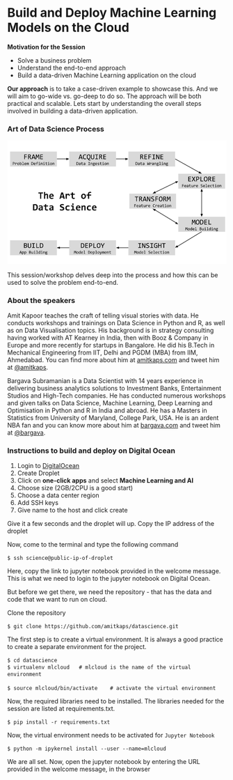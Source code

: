 # Build and Deploy Machine Learning Models on the Cloud

**Motivation for the Session**

- Solve a business problem
- Understand the end-to-end approach
- Build a data-driven Machine Learning application on the cloud

**Our approach** is to take a case-driven example to showcase this. And we will aim to go-wide vs. go-deep to do so. The approach will be both practical and scalable. Lets start by understanding the overall steps involved in building a data-driven application.


### Art of Data Science Process

![](static/datascience.png)

This session/workshop delves deep into the process and how this can be used to solve the problem end-to-end.

### About the speakers

Amit Kapoor teaches the craft of telling visual stories with data. He conducts workshops and trainings on Data Science in Python and R, as well as on Data Visualisation topics. His background is in strategy consulting having worked with AT Kearney in India, then with Booz & Company in Europe and more recently for startups in Bangalore. He did his B.Tech in Mechanical Engineering from IIT, Delhi and PGDM (MBA) from IIM, Ahmedabad. You can find more about him at [amitkaps.com](http://amitkaps.com) and tweet him at [@amitkaps](https://twitter.com/amitkaps).

Bargava Subramanian is a Data Scientist with 14 years experience in delivering business analytics solutions to Investment Banks, Entertainment Studios and High-Tech companies. He has conducted numerous workshops and given talks on Data Science, Machine Learning, Deep Learning and Optimisation in Python and R in India and abroad. He has a Masters in Statistics from University of Maryland, College Park, USA. He is an ardent NBA fan and you can know more about him at [bargava.com](http://bargava.com) and tweet him at [@bargava](https://twitter.com/bargava).

### Instructions to build and deploy on Digital Ocean

1. Login to [DigitalOcean](https://www.digitalocean.com/)  
2. Create Droplet  
3. Click on **one-click apps** and select **Machine Learning and AI**  
4. Choose size (2GB/2CPU is a good start)  
5. Choose a data center region  
6. Add SSH keys  
7. Give name to the host and click create  

Give it a few seconds and the droplet will up. Copy the IP address of the droplet

Now, come to the terminal and type the following command

    $ ssh science@public-ip-of-droplet

Here, copy the link to jupyter notebook provided in the welcome message. This is what we need to login to the jupyter notebook on Digital Ocean.

But before we get there, we need the repository - that has the data and code that we want to run on cloud.

Clone the repository

    $ git clone https://github.com/amitkaps/datascience.git

The first step is to create a virtual environment. It is always a good practice to create a separate environment for the project.

    $ cd datascience
    $ virtualenv mlcloud   # mlcloud is the name of the virtual environment

    $ source mlcloud/bin/activate    # activate the virtual environment

Now, the required libraries need to be installed. The libraries needed for the session are listed at requirements.txt.

    $ pip install -r requirements.txt

Now, the virtual environment needs to be activated for `Jupyter Notebook`

    $ python -m ipykernel install --user --name=mlcloud


We are all set. Now, open the jupyter notebook by entering the URL provided in the welcome message, in the browser



